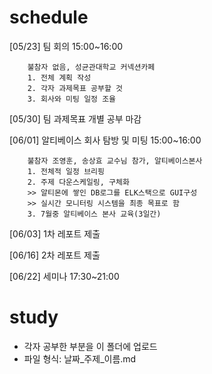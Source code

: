 # schedule
[05/23] 팀 회의 15:00~16:00

        불참자 없음, 성균관대학교 커넥션카페
        1. 전체 계획 작성
        2. 각자 과제목표 공부할 것
        3. 회사와 미팅 일정 조율

[05/30] 팀 과제목표 개별 공부 마감

[06/01] 알티베이스 회사 탐방 및 미팅 15:00~16:00

        불참자 조영훈, 송상효 교수님 참가, 알티베이스본사
        1. 전체적 일정 브리핑
        2. 주제 다운스케일링, 구체화
        >> 알티몬에 쌓인 DB로그를 ELK스택으로 GUI구성
        >> 실시간 모니터링 시스템을 최종 목표로 함
        3. 7월중 알티베이스 본사 교육(3일간) 

[06/03] 1차 레포트 제출

[06/16] 2차 레포트 제출

[06/22] 세미나 17:30~21:00


# study
- 각자 공부한 부분을 이 폴더에 업로드
- 파일 형식: 날짜_주제_이름.md

